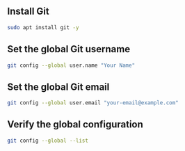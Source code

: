 ## Install Git
```bash
sudo apt install git -y
```

## Set the global Git username
```bash
git config --global user.name "Your Name"
```

## Set the global Git email
```bash
git config --global user.email "your-email@example.com"
```

## Verify the global configuration
```bash
git config --global --list
```